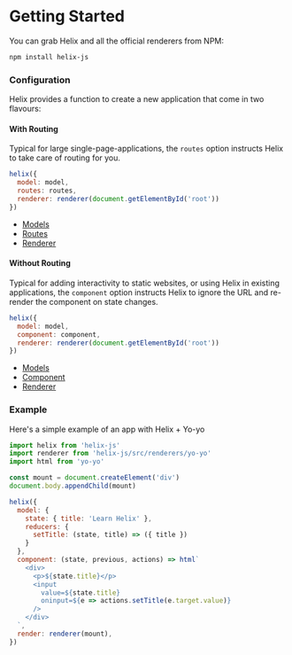 # Getting Started

You can grab Helix and all the official renderers from NPM:

```bash
npm install helix-js
```

### Configuration

Helix provides a function to create a new application that come in two flavours:

#### With Routing

Typical for large single-page-applications, the `routes` option instructs Helix to take care of routing for you.

```javascript
helix({
  model: model,
  routes: routes,
  renderer: renderer(document.getElementById('root'))
})
```

* [Models](./Models/README.md)
* [Routes](./Views/Routes.md)
* [Renderer](./Rendering/README.md)

#### Without Routing

Typical for adding interactivity to static websites, or using Helix in existing applications, the `component` option instructs Helix to ignore the URL and re-render the component on state changes.

```javascript
helix({
  model: model,
  component: component,
  renderer: renderer(document.getElementById('root'))
})
```

* [Models](./Models/README.md)
* [Component](./Views/Component.md)
* [Renderer](./Rendering/README.md)

### Example

Here's a simple example of an app with Helix + Yo-yo

```javascript
import helix from 'helix-js'
import renderer from 'helix-js/src/renderers/yo-yo'
import html from 'yo-yo'

const mount = document.createElement('div')
document.body.appendChild(mount)

helix({
  model: {
    state: { title: 'Learn Helix' },
    reducers: {
      setTitle: (state, title) => ({ title })
    }
  },
  component: (state, previous, actions) => html`
    <div>
      <p>${state.title}</p>
      <input
        value=${state.title}
        oninput=${e => actions.setTitle(e.target.value)}
      />
    </div>
  `,
  render: renderer(mount),
})
```
